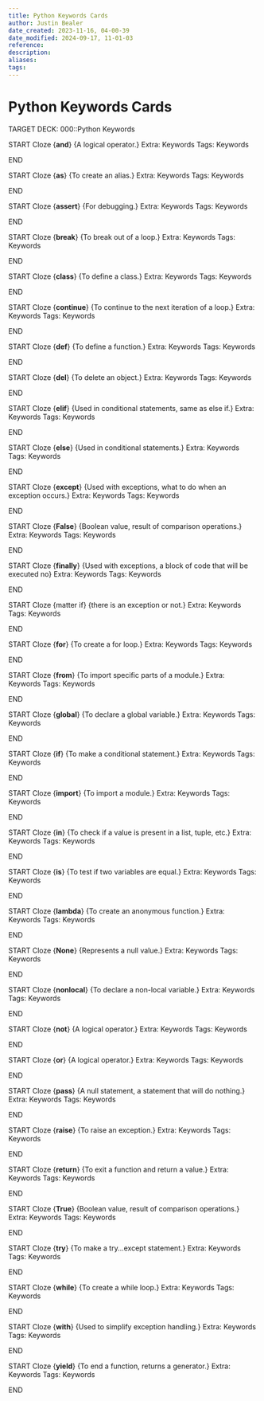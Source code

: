 ```yaml
---
title: Python Keywords Cards
author: Justin Bealer
date_created: 2023-11-16, 04-00-39
date_modified: 2024-09-17, 11-01-03
reference: 
description: 
aliases: 
tags: 
---
```

# Python Keywords Cards

TARGET DECK: 000::Python Keywords

START
Cloze
{**and**} {A logical operator.}
Extra: Keywords
Tags: Keywords
<!--ID: 1619787691184-->
END

START
Cloze
{**as**} {To create an alias.}
Extra: Keywords
Tags: Keywords
<!--ID: 1619787691198-->
END

START
Cloze
{**assert**} {For debugging.}
Extra: Keywords
Tags: Keywords
<!--ID: 1619787691200-->
END

START
Cloze
{**break**} {To break out of a loop.}
Extra: Keywords
Tags: Keywords
<!--ID: 1619787691202-->
END

START
Cloze
{**class**} {To define a class.}
Extra: Keywords
Tags: Keywords
<!--ID: 1619787691205-->
END

START
Cloze
{**continue**} {To continue to the next iteration of a loop.}
Extra: Keywords
Tags: Keywords
<!--ID: 1619787691207-->
END

START
Cloze
{**def**} {To define a function.}
Extra: Keywords
Tags: Keywords
<!--ID: 1619787691208-->
END

START
Cloze
{**del**} {To delete an object.}
Extra: Keywords
Tags: Keywords
<!--ID: 1619787691210-->
END

START
Cloze
{**elif**} {Used in conditional statements, same as else if.}
Extra: Keywords
Tags: Keywords
<!--ID: 1619787691213-->
END

START
Cloze
{**else**} {Used in conditional statements.}
Extra: Keywords
Tags: Keywords
<!--ID: 1619787691215-->
END

START
Cloze
{**except**} {Used with exceptions, what to do when an exception occurs.}
Extra: Keywords
Tags: Keywords
<!--ID: 1619787691217-->
END

START
Cloze
{**False**} {Boolean value, result of comparison operations.}
Extra: Keywords
Tags: Keywords
<!--ID: 1619787691219-->
END

START
Cloze
{**finally**} {Used with exceptions, a block of code that will be executed no}
Extra: Keywords
Tags: Keywords
<!--ID: 1619787691221-->
END

START
Cloze
{matter if} {there is an exception or not.}
Extra: Keywords
Tags: Keywords
<!--ID: 1619787691222-->
END

START
Cloze
{**for**} {To create a for loop.}
Extra: Keywords
Tags: Keywords
<!--ID: 1619787691224-->
END

START
Cloze
{**from**} {To import specific parts of a module.}
Extra: Keywords
Tags: Keywords
<!--ID: 1619787691226-->
END

START
Cloze
{**global**} {To declare a global variable.}
Extra: Keywords
Tags: Keywords
<!--ID: 1619787691228-->
END

START
Cloze
{**if**} {To make a conditional statement.}
Extra: Keywords
Tags: Keywords
<!--ID: 1619787691229-->
END

START
Cloze
{**import**} {To import a module.}
Extra: Keywords
Tags: Keywords
<!--ID: 1619787691231-->
END

START
Cloze
{**in**} {To check if a value is present in a list, tuple, etc.}
Extra: Keywords
Tags: Keywords
<!--ID: 1619787691233-->
END

START
Cloze
{**is**} {To test if two variables are equal.}
Extra: Keywords
Tags: Keywords
<!--ID: 1619787691235-->
END

START
Cloze
{**lambda**} {To create an anonymous function.}
Extra: Keywords
Tags: Keywords
<!--ID: 1619787691237-->
END

START
Cloze
{**None**} {Represents a null value.}
Extra: Keywords
Tags: Keywords
<!--ID: 1619787691239-->
END

START
Cloze
{**nonlocal**} {To declare a non-local variable.}
Extra: Keywords
Tags: Keywords
<!--ID: 1619787691241-->
END

START
Cloze
{**not**} {A logical operator.}
Extra: Keywords
Tags: Keywords
<!--ID: 1619787691243-->
END

START
Cloze
{**or**} {A logical operator.}
Extra: Keywords
Tags: Keywords
<!--ID: 1619787691245-->
END

START
Cloze
{**pass**} {A null statement, a statement that will do nothing.}
Extra: Keywords
Tags: Keywords
<!--ID: 1619787691247-->
END

START
Cloze
{**raise**} {To raise an exception.}
Extra: Keywords
Tags: Keywords
<!--ID: 1619787691249-->
END

START
Cloze
{**return**} {To exit a function and return a value.}
Extra: Keywords
Tags: Keywords
<!--ID: 1619787691251-->
END

START
Cloze
{**True**} {Boolean value, result of comparison operations.}
Extra: Keywords
Tags: Keywords
<!--ID: 1619787691253-->
END

START
Cloze
{**try**} {To make a try...except statement.}
Extra: Keywords
Tags: Keywords
<!--ID: 1619787691255-->
END

START
Cloze
{**while**} {To create a while loop.}
Extra: Keywords
Tags: Keywords
<!--ID: 1619787691257-->
END

START
Cloze
{**with**} {Used to simplify exception handling.}
Extra: Keywords
Tags: Keywords
<!--ID: 1619787691259-->
END

START
Cloze
{**yield**} {To end a function, returns a generator.}
Extra: Keywords
Tags: Keywords
<!--ID: 1619787691262-->
END

